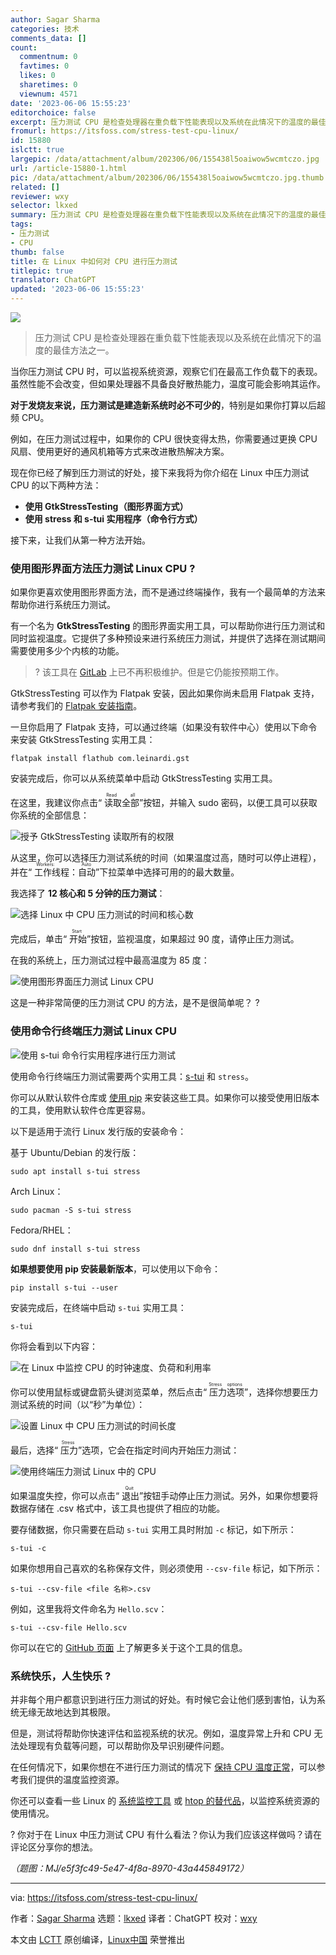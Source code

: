 ```yaml
---
author: Sagar Sharma
categories: 技术
comments_data: []
count:
  commentnum: 0
  favtimes: 0
  likes: 0
  sharetimes: 0
  viewnum: 4571
date: '2023-06-06 15:55:23'
editorchoice: false
excerpt: 压力测试 CPU 是检查处理器在重负载下性能表现以及系统在此情况下的温度的最佳方法之一。
fromurl: https://itsfoss.com/stress-test-cpu-linux/
id: 15880
islctt: true
largepic: /data/attachment/album/202306/06/155438l5oaiwow5wcmtczo.jpg
url: /article-15880-1.html
pic: /data/attachment/album/202306/06/155438l5oaiwow5wcmtczo.jpg.thumb.jpg
related: []
reviewer: wxy
selector: lkxed
summary: 压力测试 CPU 是检查处理器在重负载下性能表现以及系统在此情况下的温度的最佳方法之一。
tags:
- 压力测试
- CPU
thumb: false
title: 在 Linux 中如何对 CPU 进行压力测试
titlepic: true
translator: ChatGPT
updated: '2023-06-06 15:55:23'
---
```


![](/data/attachment/album/202306/06/155438l5oaiwow5wcmtczo.jpg)



> 
> 压力测试 CPU 是检查处理器在重负载下性能表现以及系统在此情况下的温度的最佳方法之一。
> 
> 
> 


当你压力测试 CPU 时，可以监视系统资源，观察它们在最高工作负载下的表现。虽然性能不会改变，但如果处理器不具备良好散热能力，温度可能会影响其运作。


**对于发烧友来说，压力测试是建造新系统时必不可少的**，特别是如果你打算以后超频 CPU。


例如，在压力测试过程中，如果你的 CPU 很快变得太热，你需要通过更换 CPU 风扇、使用更好的通风机箱等方式来改进散热解决方案。


现在你已经了解到压力测试的好处，接下来我将为你介绍在 Linux 中压力测试 CPU 的以下两种方法：


* **使用 GtkStressTesting（图形界面方式）**
* **使用 stress 和 s-tui 实用程序（命令行方式）**


接下来，让我们从第一种方法开始。


### 使用图形界面方法压力测试 Linux CPU ?️


如果你更喜欢使用图形界面方法，而不是通过终端操作，我有一个最简单的方法来帮助你进行系统压力测试。


有一个名为 **GtkStressTesting** 的图形界面实用工具，可以帮助你进行压力测试和同时监视温度。它提供了多种预设来进行系统压力测试，并提供了选择在测试期间需要使用多少个内核的功能。



> 
> ? 该工具在 [GitLab](https://gitlab.com:443/leinardi/gst) 上已不再积极维护。但是它仍能按预期工作。
> 
> 
> 


GtkStressTesting 可以作为 Flatpak 安装，因此如果你尚未启用 Flatpak 支持，请参考我们的 [Flatpak 安装指南](https://itsfoss.com/flatpak-guide/)。


一旦你启用了 Flatpak 支持，可以通过终端（如果没有软件中心）使用以下命令来安装 GtkStressTesting 实用工具：



```
flatpak install flathub com.leinardi.gst

```

安装完成后，你可以从系统菜单中启动 GtkStressTesting 实用工具。


在这里，我建议你点击“<ruby> 读取全部 <rt>  Read all </rt></ruby>”按钮，并输入 sudo 密码，以便工具可以获取你系统的全部信息：


![授予 GtkStressTesting 读取所有的权限](/data/attachment/album/202306/06/155523w802maan7ny12w1w.png)


从这里，你可以选择压力测试系统的时间（如果温度过高，随时可以停止进程），并在“<ruby> 工作线程：自动 <rt>  Workers: Auto </rt></ruby>”下拉菜单中选择可用的的最大数量。


我选择了 **12 核心和 5 分钟的压力测试**：


![选择 Linux 中 CPU 压力测试的时间和核心数](/data/attachment/album/202306/06/155524hkp23fr3i3v33grz.png)


完成后，单击“<ruby> 开始 <rt>  Start </rt></ruby>”按钮，监视温度，如果超过 90 度，请停止压力测试。


在我的系统上，压力测试过程中最高温度为 85 度：


![使用图形界面压力测试 Linux CPU](/data/attachment/album/202306/06/155524wj5oph5n5ln05poi.png)


这是一种非常简便的压力测试 CPU 的方法，是不是很简单呢？ ?


### 使用命令行终端压力测试 Linux CPU


![使用 s-tui 命令行实用程序进行压力测试](/data/attachment/album/202306/06/155525kyyjooceffeohcyg.gif)


使用命令行终端压力测试需要两个实用工具：[s-tui](https://itsfoss.com/stress-terminal-ui/) 和 `stress`。


你可以从默认软件仓库或 [使用 pip](https://itsfoss.com/install-pip-ubuntu/) 来安装这些工具。如果你可以接受使用旧版本的工具，使用默认软件仓库更容易。


以下是适用于流行 Linux 发行版的安装命令：


基于 Ubuntu/Debian 的发行版：



```
sudo apt install s-tui stress

```

Arch Linux：



```
sudo pacman -S s-tui stress

```

Fedora/RHEL：



```
sudo dnf install s-tui stress

```

**如果想要使用 pip 安装最新版本**，可以使用以下命令：



```
pip install s-tui --user

```

安装完成后，在终端中启动 `s-tui` 实用工具：



```
s-tui

```

你将会看到以下内容：


![在 Linux 中监控 CPU 的时钟速度、负荷和利用率](/data/attachment/album/202306/06/155525pb9za9d1dr91bjir.png)


你可以使用鼠标或键盘箭头键浏览菜单，然后点击“<ruby> 压力选项 <rt>  Stress options </rt></ruby>”，选择你想要压力测试系统的时间（以“秒”为单位）：


![设置 Linux 中 CPU 压力测试的时间长度](/data/attachment/album/202306/06/155525nzrfdgfjlrszjdvn.png)


最后，选择“<ruby> 压力 <rt>  Stress </rt></ruby>”选项，它会在指定时间内开始压力测试：


![使用终端压力测试 Linux 中的 CPU](/data/attachment/album/202306/06/155526nzacqcc6qc2agqgc.png)


如果温度失控，你可以点击“<ruby> 退出 <rt>  Quit </rt></ruby>”按钮手动停止压力测试。另外，如果你想要将数据存储在 .csv 格式中，该工具也提供了相应的功能。


要存储数据，你只需要在启动 `s-tui` 实用工具时附加 `-c` 标记，如下所示：



```
s-tui -c

```

如果你想用自己喜欢的名称保存文件，则必须使用 `--csv-file` 标记，如下所示：



```
s-tui --csv-file <file 名称>.csv

```

例如，这里我将文件命名为 `Hello.scv`：



```
s-tui --csv-file Hello.scv

```

你可以在它的 [GitHub 页面](https://github.com:443/amanusk/s-tui) 上了解更多关于这个工具的信息。


### 系统快乐，人生快乐 ?


并非每个用户都意识到进行压力测试的好处。有时候它会让他们感到害怕，认为系统无缘无故地达到其极限。


但是，测试将帮助你快速评估和监视系统的状况。例如，温度异常上升和 CPU 无法处理现有负载等问题，可以帮助你及早识别硬件问题。


在任何情况下，如果你想在不进行压力测试的情况下 [保持 CPU 温度正常](https://itsfoss.com/check-laptop-cpu-temperature-ubuntu/)，可以参考我们提供的温度监控资源。


你还可以查看一些 Linux 的 [系统监控工具](https://itsfoss.com/linux-system-monitoring-tools/) 或 [htop 的替代品](https://itsfoss.com/htop-alternatives/)，以监控系统资源的使用情况。


? 你对于在 Linux 中压力测试 CPU 有什么看法？你认为我们应该这样做吗？请在评论区分享你的想法。


*（题图：MJ/e5f3fc49-5e47-4f8a-8970-43a445849172）*




---


via: <https://itsfoss.com/stress-test-cpu-linux/>


作者：[Sagar Sharma](https://itsfoss.com/author/sagar/) 选题：[lkxed](https://github.com/lkxed/) 译者：ChatGPT 校对：[wxy](https://github.com/wxy)


本文由 [LCTT](https://github.com/LCTT/TranslateProject) 原创编译，[Linux中国](https://linux.cn/) 荣誉推出